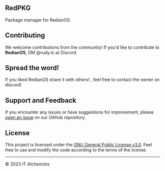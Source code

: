 ## RedPKG
Package manager for RedianOS.

## Contributing

We welcome contributions from the community! If you'd like to contribute to **RedianOS**, DM @rudy.in at Discord

## Spread the word!

If you liked RedianOS share it with others! , feel free to contact the owner on discord!

## Support and Feedback

If you encounter any issues or have suggestions for improvement, please [open an issue](https://discord.gg/jVAc56YChE) on our GitHub repository.

## License

This project is licensed under the [GNU General Public License v3.0](LICENSE). Feel free to use and modify the code according to the terms of the license.

---

© 2023 IT Alchemists
